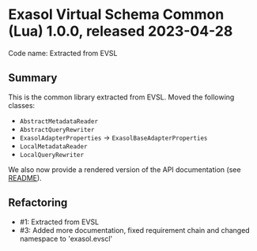 # Exasol Virtual Schema Common (Lua) 1.0.0, released 2023-04-28

Code name: Extracted from EVSL

## Summary

This is the common library extracted from EVSL. Moved the following classes:

* `AbstractMetadataReader`
* `AbstractQueryRewriter`
* `ExasolAdapterProperties` &rarr; `ExasolBaseAdapterProperties`
* `LocalMetadataReader`
* `LocalQueryRewriter`

We also now provide a rendered version of the API documentation (see [README](../../README.md)).

## Refactoring

* #1: Extracted from EVSL
* #3: Added more documentation, fixed requirement chain and changed namespace to 'exasol.evscl'